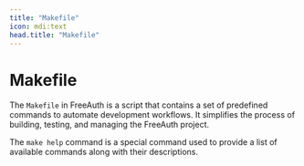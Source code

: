 ```yaml
---
title: "Makefile"
icon: mdi:text
head.title: "Makefile"
---
```


# Makefile

The `Makefile` in FreeAuth is a script that contains a set of predefined commands to automate development workflows. It simplifies the process of building, testing, and managing the FreeAuth project.

The `make help` command is a special command used to provide a list of available commands along with their descriptions.
